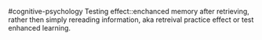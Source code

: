 #cognitive-psychology 
Testing effect::enchanced memory after retrieving, rather then simply rereading information, aka retreival practice effect or test enhanced learning.
<!--SR:!2024-04-13,4,230-->